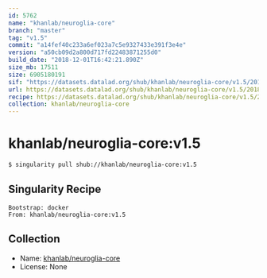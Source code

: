 ```yaml
---
id: 5762
name: "khanlab/neuroglia-core"
branch: "master"
tag: "v1.5"
commit: "a14fef40c233a6ef023a7c5e9327433e391f3e4e"
version: "a50cb09d2a800d717fd22483871255d0"
build_date: "2018-12-01T16:42:21.890Z"
size_mb: 17511
size: 6905180191
sif: "https://datasets.datalad.org/shub/khanlab/neuroglia-core/v1.5/2018-12-01-a14fef40-a50cb09d/a50cb09d2a800d717fd22483871255d0.simg"
url: https://datasets.datalad.org/shub/khanlab/neuroglia-core/v1.5/2018-12-01-a14fef40-a50cb09d/
recipe: https://datasets.datalad.org/shub/khanlab/neuroglia-core/v1.5/2018-12-01-a14fef40-a50cb09d/Singularity
collection: khanlab/neuroglia-core
---
```


# khanlab/neuroglia-core:v1.5

```bash
$ singularity pull shub://khanlab/neuroglia-core:v1.5
```

## Singularity Recipe

```singularity
Bootstrap: docker
From: khanlab/neuroglia-core:v1.5
```

## Collection

 - Name: [khanlab/neuroglia-core](https://github.com/khanlab/neuroglia-core)
 - License: None

